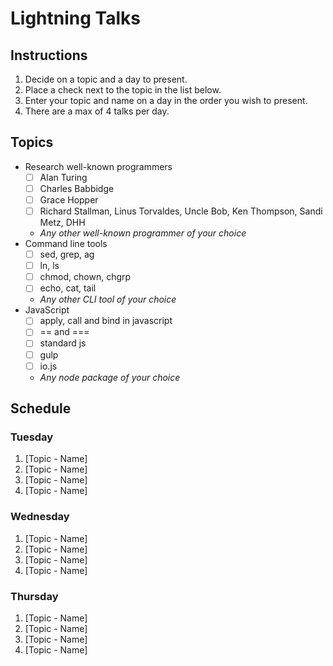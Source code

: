 # Lightning Talks

## Instructions 

1. Decide on a topic and a day to present.
2. Place a check next to the topic in the list below.
3. Enter your topic and name on a day in the order you wish to present.
4. There are a max of 4 talks per day.


## Topics

* Research well-known programmers
  * [ ] Alan Turing
  * [ ] Charles Babbidge
  * [ ] Grace Hopper
  * [ ] Richard Stallman, Linus Torvaldes, Uncle Bob, Ken Thompson, Sandi Metz, DHH
  * _Any other well-known programmer of your choice_
* Command line tools
  * [ ] sed, grep, ag
  * [ ] ln, ls
  * [ ] chmod, chown, chgrp
  * [ ] echo, cat, tail
  * _Any other CLI tool of your choice_
* JavaScript
  * [ ] apply, call and bind in javascript
  * [ ] == and ===
  * [ ] standard js
  * [ ] gulp 
  * [ ] io.js
  * _Any node package of your choice_
  

## Schedule

### Tuesday

1. [Topic - Name]
2. [Topic - Name]
3. [Topic - Name]
4. [Topic - Name]


### Wednesday

1. [Topic - Name]
2. [Topic - Name]
3. [Topic - Name]
4. [Topic - Name]


### Thursday

1. [Topic - Name]
2. [Topic - Name]
3. [Topic - Name]
4. [Topic - Name]

